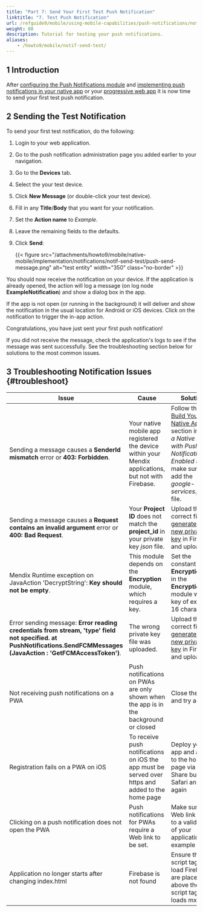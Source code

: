 ```yaml
---
title: "Part 7: Send Your First Test Push Notification"
linktitle: "7. Test Push Notification"
url: /refguide9/mobile/using-mobile-capabilities/push-notifications/notif-send-test/
weight: 80
description: Tutorial for testing your push notifications.
aliases:
    - /howto9/mobile/notif-send-test/
---
```


## 1 Introduction

After [configuring the Push Notifications module](/refguide9/mobile/using-mobile-capabilities/push-notifications/notif-config-push/) and [implementing push notifications in your native app](/refguide9/mobile/using-mobile-capabilities/push-notifications/notif-implement-native/#build-native-app) or your [progressive web app](/refguide9/mobile/using-mobile-capabilities/push-notifications/notif-implement-pwa/) it is now time to send your first test push notification.

## 2 Sending the Test Notification

To send your first test notification, do the following:

1. Login to your web application. 
1. Go to the push notification administration page you added earlier to your navigation.
1. Go to the **Devices** tab.
1. Select the your test device.
1. Click **New Message** (or double-click your test device).
1. Fill in any **Title**/**Body** that you want for your notification.
1. Set the **Action name** to *Example*.
1. Leave the remaining fields to the defaults.
1. Click **Send**:

    {{< figure src="/attachments/howto9/mobile/native-mobile/implementation/notifications/notif-send-test/push-send-message.png" alt="test entity"   width="350"  class="no-border" >}}

You should now receive the notification on your device. If the application is already opened, the action will log a message (on log node **ExampleNotification**) and show a dialog box in the app.

If the app is not open (or running in the background) it will deliver and show the notification in the usual location for Android or iOS devices. Click on the notification to trigger the in-app action.

Congratulations, you have just sent your first push notification! 

If you did not receive the message, check the application's logs to see if the message was sent successfully. See the troubleshooting section below for solutions to the most common issues.

## 3 Troubleshooting Notification Issues {#troubleshoot}

| Issue | Cause | Solution |
|-----|----|-----|
| Sending a message causes a **SenderId mismatch** error or **403: Forbidden**. | Your native mobile app registered the device within your Mendix applications, but not with Firebase. | Follow the [Build Your Native App](/refguide9/mobile/using-mobile-capabilities/push-notifications/notif-implement-native/#build-native-app) section in *Build a Native App with Push Notifications Enabled* and make sure you add the *google-services.json* file. |
| Sending a message causes a **Request contains an invalid argument** error or **400: Bad Request**. | Your **Project ID** does not match the **project_id** in your private key *json* file. | Upload the correct file or [generate a new private key](/refguide9/mobile/using-mobile-capabilities/push-notifications/setting-up-google-firebase-cloud-messaging-server/#setting-up-a-service-account) in Firebase and upload it. |
| Mendix Runtime exception on JavaAction 'DecryptString': **Key should not be empty**. | This module depends on the **Encryption** module, which requires a key. | Set the constant **EncryptionKey** in the **Encryption** module with a key of exactly 16 characters. |
| Error sending message: **Error reading credentials from stream, 'type' field not specified. at PushNotifications.SendFCMMessages (JavaAction : 'GetFCMAccessToken')**. | The wrong private key file was uploaded. | Upload the correct file or [generate a new private key](/refguide9/mobile/using-mobile-capabilities/push-notifications/setting-up-google-firebase-cloud-messaging-server/#setting-up-a-service-account) in Firebase and upload it. |
| Not receiving push notifications on a PWA | Push notifications on PWAs are only shown when the app is in the background or closed | Close the app and try again |
| Registration fails on a PWA on iOS | To receive push notifications on iOS the app must be served over https and added to the home page | Deploy your app and add it to the home page via the Share button in Safari and try again |
| Clicking on a push notification does not open the PWA | Push notifications for PWAs require a Web link to be set. | Make sure the Web link is set to a valid path of your application (for example "/") |
| Application no longer starts after changing index.html | Firebase is not found | Ensure that the script tags that load Firebase are placed above the script tag that loads mxui.js |